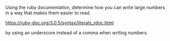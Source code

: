 Using the ruby documentation, determine how you can write large numbers in a way that makes them easier to read.

https://ruby-doc.org/3.0.5/syntax/literals_rdoc.html

by using an underscore instead of a comma when writing numbers.
